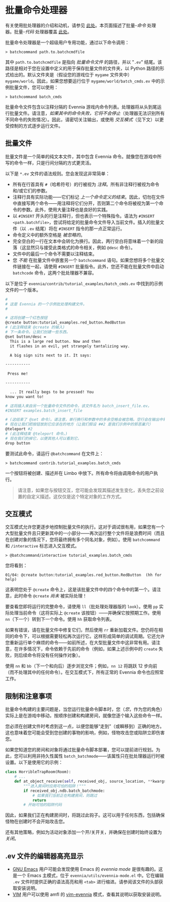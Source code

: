# 批量命令处理器

有关使用批处理器的介绍和动机，请参见 [此处](./Batch-Processors.md)。本页面描述了批量-*命令* 处理器。批量-*代码* 处理器覆盖 [此处](./Batch-Code-Processor.md)。

批量命令处理器是一个超级用户专用功能，通过以下命令调用：

```
> batchcommand path.to.batchcmdfile
```

其中 `path.to.batchcmdfile` 是指向 *批量命令文件* 的路径，并以 "`.ev`" 结尾。该路径是相对于您在设置中定义的用于保存批量文件的文件夹，以 Python 路径的形式给出的。默认文件夹是（假设您的游戏位于 `mygame` 文件夹中） `mygame/world`。因此，如果您想要运行位于 `mygame/world/batch_cmds.ev` 中的示例批量文件，您可以使用：

```
> batchcommand batch_cmds
```

批量命令文件包含以注释分隔的 Evennia 游戏内命令列表。处理器将从头到尾运行批量文件。请注意，*如果其中的命令失败，它将不会停止*（处理器无法识别所有不同命令的失败情况）。因此，请密切关注输出，或使用 *交互模式*（见下文）以更受控制的方式逐步运行文件。

## 批量文件

批量文件是一个简单的纯文本文件，其中包含 Evennia 命令。就像您在游戏中所写的命令一样，只是行间分隔的方式更灵活。

以下是 `*.ev` 文件的语法规则。您会发现这非常简单：

- 所有在行首具有 `#`（哈希符号）的行被视为 *注释*。所有非注释行被视为命令和/或它们的参数。
- 注释行具有实际功能——它们标记 *上一个命令定义的结束*。因此，切勿在文件中直接写两个命令——用注释将它们分开，否则第二个命令将被视为第一个命令的参数。此外，使用大量注释也是良好的实践。
- 以 `#INSERT` 开头的行是注释行，但也表示一个特殊指令。语法为 `#INSERT <path.batchfile>`，尝试将给定的批量命令文件导入当前文件。插入的批量文件（以 `.ev` 结尾）将在 `#INSERT` 指令的那一点正常运行。
- 命令定义中的额外空格是 *被忽略的*。
- 完全空白的一行在文本中会转化为换行。因此，两行空白将意味着一个新的段落（这显然只与接受此类格式的命令相关，例如 `@desc` 命令）。
- 文件中的最后一个命令不需要以注释结束。
- 您 *不能* 在批量文件中嵌套另一个 `batchcommand` 语句。如果您想将多个批量文件链接在一起，请使用 `#INSERT` 批量指令。此外，您还不能在批量文件中启动 `batchcode` 命令，这两个批处理器不兼容。

以下是位于 `evennia/contrib/tutorial_examples/batch_cmds.ev` 中找到的示例文件的一个版本。

```bash
#
# 这是 Evennia 的一个示例批处理构建文件。
#

# 这将创建一个红色按钮
@create button:tutorial_examples.red_button.RedButton
# (此注释结束 @create 的输入)
# 下一条命令。让我们创建一些东西。
@set button/desc = 
  This is a large red button. Now and then 
  it flashes in an evil, yet strangely tantalizing way. 

  A big sign sits next to it. It says:

-----------
 
 Press me! 

-----------

  ... It really begs to be pressed! You 
know you want to! 

# 这将插入来自另一个批量命令文件的命令，该文件名为 batch_insert_file.ev。
#INSERT examples.batch_insert_file

# (这结束了 @set 命令）。请注意，单行换行和参数中的多余空格会被忽略。空行会在输出中转化为换行。
# 现在让我们把按钮放到它应该在的地方（让我们假设 ##2 是我们示例中的邪恶巢穴）
@teleport #2
# (此注释结束 @teleport 命令。) 
# 现在我们扔掉它，以便其他人可以看到它。
drop button
```

要测试此命令，请运行 `@batchcommand` 在文件上：

```
> batchcommand contrib.tutorial_examples.batch_cmds
```

一个按钮将被创建、描述并在 Limbo 中放下。所有命令将由调用命令的用户执行。

> 请注意，如果您与按钮交互，您可能会发现其描述发生变化，丢失您之前设置的自定义描述。这仅仅是这个特定对象的工作方式。

## 交互模式

交互模式允许您更逐步地控制批量文件的执行。这对于调试很有用，如果您有一个大型批量文件且只更新其中的一小部分——再次运行整个文件将是浪费时间（而且在创建对象的情况下，您将最终拥有多个同名对象，例如）。使用 `batchcommand` 和 `/interactive` 标志进入交互模式。

```
> @batchcommand/interactive tutorial_examples.batch_cmds
```

您将看到：

```
01/04: @create button:tutorial_examples.red_button.RedButton  (hh for help)
```

这表明您处于 `@create` 命令上，这是该批量文件中的四个命令中的第一个。请注意，此时命令 `@create` *尚未* 被实际处理！

要查看您即将运行的完整命令，请使用 `ll`（批处理处理器版的 `look`）。使用 `pp` 实际处理当前命令（这将实际上 `@create` 该按钮）——并确保它按预期工作。使用 `nn`（下一个）转到下一个命令。使用 `hh` 获取命令列表。

如果有错误，请在批量文件中修复它们，然后使用 `rr` 重新加载文件。您仍将在相同的命令下，可以根据需要轻松再次运行它。这样形成简单的调试周期。它还允许您重新运行单个麻烦的命令——如前所述，在大型批量文件中这非常有用。请注意，在许多情况下，命令依赖于先前的命令（例如，如果上述示例中的 `create` 失败，则后续命令将没有任何操作对象）。

使用 `nn` 和 `bb`（下一个和向后）逐步浏览文件；例如，`nn 12` 将跳跃 12 步向前（而不处理其中的任何命令）。在交互模式下，所有正常的 Evennia 命令也应照常工作。

## 限制和注意事项

批量命令构建的主要问题是，当您运行批量命令脚本时，您（*您*，作为您的角色）实际上是在游戏中移动，按顺序创建和构建房间，就像您逐个输入这些命令一样。

您必须在创建文件时考虑到这一点，以便您能够“走到”（或瞬移到）正确的地方。这也意味着您可能会受到您创建的事物的影响，例如，怪物攻击您或陷阱立即伤害您。

如果您知道您的房间和对象将通过批量命令脚本部署，您可以提前进行规划。为此，您可以利用非持久性属性 `batch_batchmode`——该属性只在批处理器运行时被设置。以下是使用它的示例：

```python
class HorribleTrapRoom(Room):
    # ... 
    def at_object_receive(self, received_obj, source_location, **kwargs):
        """进入房间时应用可怕的陷阱！"""
        if received_obj.ndb.batch_batchmode: 
            # 如果我们当前正在构建房间，则跳过
            return 
        # 开始可怕的陷阱代码
```

因此，如果我们正在构建房间时，将跳过此钩子。这可以用于任何东西，包括确保怪物在创建时不会开始攻击您。

还有其他策略，例如为活动对象添加一个开/关开关，并确保在创建时始终设置为 *关闭*。

## .ev 文件的编辑器高亮显示

- [GNU Emacs](https://www.gnu.org/software/emacs/) 用户可能会发现使用 Emacs 的 *evennia mode* 是很有趣的。这是一个 Emacs 主模式，位于 `evennia/utils/evennia-mode.el` 中。它在编辑 `.ev` 文件时提供正确的语法高亮和用 `<tab>` 进行缩进。请参阅该文件的头部获取安装说明。
- [VIM](https://www.vim.org/) 用户可以使用 amfl 的 [vim-evennia](https://github.com/amfl/vim-evennia) 模式，查看其说明以获取安装说明。
